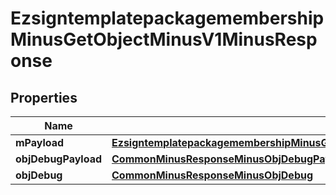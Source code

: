 
# EzsigntemplatepackagemembershipMinusGetObjectMinusV1MinusResponse

## Properties
Name | Type | Description | Notes
------------ | ------------- | ------------- | -------------
**mPayload** | [**EzsigntemplatepackagemembershipMinusGetObjectMinusV1MinusResponseMinusMPayload**](EzsigntemplatepackagemembershipMinusGetObjectMinusV1MinusResponseMinusMPayload.md) |  | 
**objDebugPayload** | [**CommonMinusResponseMinusObjDebugPayload**](CommonMinusResponseMinusObjDebugPayload.md) |  |  [optional]
**objDebug** | [**CommonMinusResponseMinusObjDebug**](CommonMinusResponseMinusObjDebug.md) |  |  [optional]



